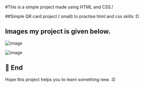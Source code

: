 #This is a simple project made using HTML and CSS.!

##Simple QR card project ( small) to practise html and css skills :D

## Images my project is given below.

![image](https://user-images.githubusercontent.com/95962046/155297506-cfa7277c-bb36-417a-b45e-174d9dd01d44.png)









![image](https://user-images.githubusercontent.com/95962046/155297751-4b0449e6-8a02-4ca3-bb59-4aa1b88461be.png)


## 🚀 End
Hope this project helps you to learn something new. :D




